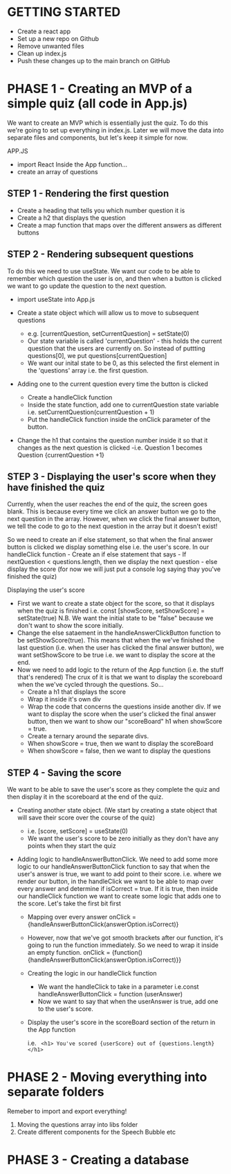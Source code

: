 # GETTING STARTED
- Create a react app
- Set up a new repo on Github
- Remove unwanted files
- Clean up index.js
- Push these changes up to the main branch on GitHub

# PHASE 1 - Creating an MVP of a simple quiz (all code in App.js)
We want to create an MVP which is essentially just the quiz. 
To do this we're going to set up everything in index.js. 
Later we will move the data into separate files and components, but let's keep it simple for now.

APP.JS
- import React 
Inside the App function...
- create an array of questions

## STEP 1 - Rendering the first question
- Create a heading that tells you which number question it is
- Create a h2 that displays the question
- Create a map function that maps over the different answers as different buttons

## STEP 2 - Rendering subsequent questions
To do this we need to use useState. We want our code to be able to remember which question the user is on, and then when a button is clicked we want to go update the question to the next question. 
- import useState into App.js
- Create a state object which will allow us to move to subsequent questions
    - e.g. [currentQuestion, setCurrentQuestion] = setState(0)
    - Our state variable is called 'currentQuestion' - this holds the current question that the users are currently on. So instead of puttting questions[0], we put questions[currentQuestion]
    - We want our inital state to be 0, as this selected the first element in the 'questions' array i.e. the first question.

- Adding one to the current question every time the button is clicked
    - Create a handleClick function
    - Inside the state function, add one to currentQuestion state variable
        i.e. setCurrentQuestion(currentQuestion + 1)
    - Put the handleClick function inside the onClick parameter of the button.

- Change the h1 that contains the question number inside it so that it changes as the next question is clicked
    -i.e. Question 1 becomes Question {currentQuestion +1}

## STEP 3 - Displaying the user's score when they have finished the quiz
Currently, when the user reaches the end of the quiz, the screen goes blank. This is because every time we click an answer button we go to the next question in the array. However, when we click the final answer button, we tell the code to go to the next question in the array but it doesn't exist!

So we need to create an if else statement, so that when the final answer button is clicked we display something else i.e. the user's score.
In our handleClick function
    - Create an if else statement that says
    - If nextQuestion < questions.length, then we display the next question
    - else display the score (for now we will just put a console log saying thay you've finished the quiz)

Displaying the user's score
- First we want to create a state object for the score, so that it displays when the quiz is finished
    i.e. const [showScore, setShowScore] = setState(true)
    N.B. We want the initial state to be "false" because we don't want to show the score initially.
- Change the else sataement in the handleAnswerClickButton function to be setShowScore(true). This means that when the we've finished the last question (i.e. when the user has clicked the final answer button), we want setShowScore to be true i.e. we want to display the score at the end.
- Now we need to add logic to the return of the App function (i.e. the stuff that's rendered)
    The crux of it is that we want to display the scoreboard when the we've cycled through the questions. So...
    - Create a h1 that displays the score
    - Wrap it inside it's own div
    - Wrap the code that concerns the questions inside another div.
    If we want to display the score when the user's clicked the final answer button, then we want to show our "scoreBoard" h1 when showScore = true.
    - Create a ternary around the separate divs.
    - When showScore = true, then we want to display the scoreBoard
    - When showScore = false, then we want to display the questions

## STEP 4 - Saving the score
We want to be able to save the user's score as they complete the quiz and then display it in the scoreboard at the end of the quiz.

- Creating another state object. (We start by creating a state object that will save their score over the course of the quiz)
    - i.e. [score, setScore] = useState(0)
    - We want the user's score to be zero initially as they don't have any points when they start the quiz

- Adding logic to handleAnswerButtonClick. We need to add some more logic to our handleAnswerButtonClick function to say that when the user's answer is true, we want to add point to their score.
    i.e. where we render our button, in the handleClick we want to be able to map over every answer and determine if isCorrect = true. If it is true, then inside our handleClick function we want to create some logic that adds one to the score. Let's take the first bit first
    - Mapping over every answer 
        onClick = {handleAnswerButtonClick(answerOption.isCorrect)}
    - However, now that we've got smooth brackets after our function, it's going to run the function immediately. So we need to wrap it inside an empty function.
        onClick = {function(){handleAnswerButtonClick(answerOption.isCorrect)}}
    - Creating the logic in our handleClick function
        - We want the handleClick to take in a parameter 
            i.e.const handleAnswerButtonClick = function (userAnswer)
        - Now we want to say that when the userAnswer is true, add one to the user's score.
    - Display the user's score in the scoreBoard section of the return in the App function
        
        i.e. ``` <h1> You've scored {userScore} out of {questions.length} </h1>```
         

# PHASE 2 - Moving everything into separate folders
Remeber to import and export everything!

1. Moving the questions array into libs folder
2. Create different components for the Speech Bubble etc


# PHASE 3 - Creating a database